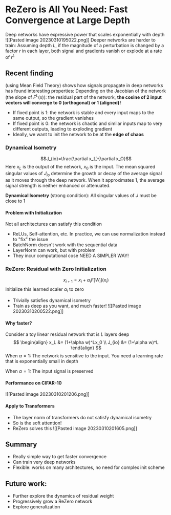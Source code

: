 # ReZero is All You Need: Fast Convergence at Large Depth
Deep networks have expressive power that scales exponentially with depth
	![[Pasted image 20230310195022.png]]
Deeper networks are harder to train:
 Assuming depth $L$, if the magnitude of a perturbation is changed by a factor $r$ in each layer, both signal and gradients vanish or explode at a rate of $r^L$

## Recent finding
(using Mean Field Theory) shows how signals propagate in deep networks has found interesting properties:
	Depending on the Jacobian of the network (the slope of $F^L(x)$): the residual part of the network, **the cosine of 2 input vectors will converge to 0 (orthogonal) or 1 (aligned)!**
- If fixed point is 1: the network is stable and every input maps to the same output, so the gradient vanishes
- If fixed point is 0: the network is chaotic and similar inputs map to very different outputs, leading to exploding gradient
- Ideally, we want to init the network to be at the **edge of chaos**

### Dynamical Isometry
$$J_{io}=\frac{\partial x_L}{\partial x_O}$$
Here $x_L$ is the output of the network, $x_0$ is the input. The mean squared singular values of $J_{io}$ determine the growth or decay of the average signal as it moves through the deep network. When it approximates 1, the average signal strength is neither enhanced or attenuated.

**Dynamical Isometry** (strong condition): All singular values of $J$ must be close to 1

#### Problem with Initialization
Not all architectures can satisfy this condition
- ReLUs, Self-attention, etc.
In practice, we can use normalization instead to "fix" the issue
- BatchNorm doesn't work with the sequential data
- LayerNorm can work, but with problem
- They incur computational cose
NEED A SIMPLER WAY!

### ReZero: Residual with Zero Initialization
$$x_{i+1}=x_i+\alpha_iF[W_i](x_i)$$
Initialize this learned scaler $\alpha_i$ to zero
- Trivially satisfies dynamical isometry
- Train as deep as you want, and much faster!
![[Pasted image 20230310200522.png]]
#### Why faster?
Consider a toy linear residual network that is $L$ layers deep
$$
\begin{align}
x_L    &= (1+\alpha w)^Lx_0 \\
J_{io} &= (1+\alpha w)^L
\end{align}
$$
When $\alpha=1$: The network is sensitive to the input. You need a learning rate that is exponentially small in depth 

When $\alpha=1$: The input signal is preserved

#### Performance on CIFAR-10
![[Pasted image 20230310201206.png]]

#### Apply to Transformers
- The layer norm of transformers do not satisfy dynamical isometry
- So is the soft attention!
- ReZero solves this
![[Pasted image 20230310201605.png]]

## Summary
- Really simple way to get faster convergence
- Can train very deep networks
- Flexible: works on many architectures, no need for complex init scheme

## Future work:
- Further explore the dynamics of residual weight
- Progressively grow a ReZero network
- Explore generalization